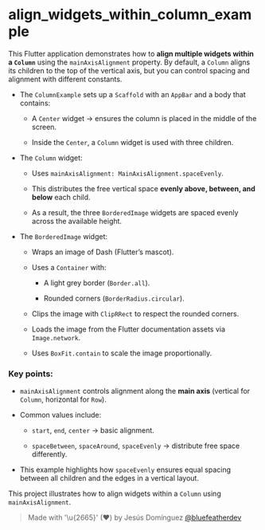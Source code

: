 # align_widgets_within_column_example

This Flutter application demonstrates how to **align multiple widgets within a `Column`** using the `mainAxisAlignment` property. By default, a `Column` aligns its children to the top of the vertical axis, but you can control spacing and alignment with different constants.

- The `ColumnExample` sets up a `Scaffold` with an `AppBar` and a body that contains:
  - A `Center` widget → ensures the column is placed in the middle of the screen.
  
  - Inside the `Center`, a `Column` widget is used with three children.

- The `Column` widget:
  - Uses `mainAxisAlignment: MainAxisAlignment.spaceEvenly`.
  
  - This distributes the free vertical space **evenly above, between, and below** each child.
  - As a result, the three `BorderedImage` widgets are spaced evenly across the available height.

- The `BorderedImage` widget:
  - Wraps an image of Dash (Flutter’s mascot).
  
  - Uses a `Container` with:
    - A light grey border (`Border.all`).
    
    - Rounded corners (`BorderRadius.circular`).
  - Clips the image with `ClipRRect` to respect the rounded corners.
  - Loads the image from the Flutter documentation assets via `Image.network`.
  - Uses `BoxFit.contain` to scale the image proportionally.

### Key points:
- `mainAxisAlignment` controls alignment along the **main axis** (vertical for `Column`, horizontal for `Row`).

- Common values include:
  - `start`, `end`, `center` → basic alignment.
  
  - `spaceBetween`, `spaceAround`, `spaceEvenly` → distribute free space differently.
- This example highlights how `spaceEvenly` ensures equal spacing between all children and the edges in a vertical layout.

This project illustrates how to align widgets within a `Column` using `mainAxisAlignment`.

> Made with '\u{2665}' (♥) by Jesús Domínguez [@bluefeatherdev](https://github.com/bluefeatherdev)
